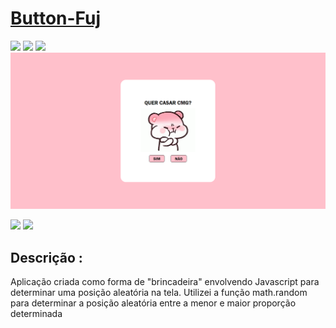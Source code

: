 <h1><a href="https://gustavolopesdev.github.io/Button-Fuj/" target="_blank" > Button-Fuj </a></h1>

<div style="display: inline_block">

<img src="https://img.shields.io/badge/html5-%23E34F26.svg?style=for-the-badge&logo=html5&logoColor=white" />
<img src="https://img.shields.io/badge/css3-%231572B6.svg?style=for-the-badge&logo=css3&logoColor=white" />
<img src="https://img.shields.io/badge/javascript-%23323330.svg?style=for-the-badge&logo=javascript&logoColor=%23F7DF1E" />
  
  
  
</div>

<img src ="img/Captura de tela 2023-08-27 001934.png" />

<div style="display: inline_block">

<a href="https://www.linkedin.com/in/gustavolopesdev/" target="_blank"><img src="https://img.shields.io/badge/-LinkedIn-%230077B5?style=for-the-badge&logo=linkedin&logoColor=white" target="_blank"></a>
<a href="https://gustavolopesdev.github.io/PortFolio/" target="_blank"><img src="https://img.shields.io/badge/-Portf%C3%B3lio-brown?style=for-the-badge&logo=true" target="_blank"></a>

</div>

<h2>Descrição :</h2>
<p>Aplicação criada como forma de "brincadeira" envolvendo Javascript para determinar uma posição aleatória na tela. Utilizei a função math.random para determinar a posição aleatória entre a menor e maior proporção determinada</p>


